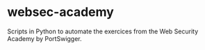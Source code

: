 # websec-academy
 
Scripts in Python to automate the exercices from the Web Security Academy by PortSwigger.  
